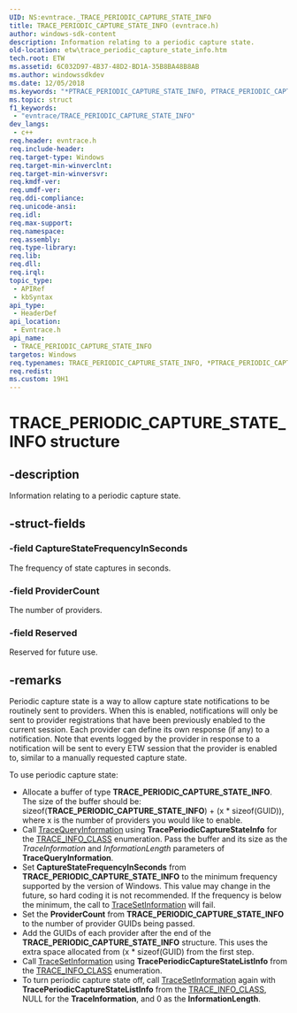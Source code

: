 ```yaml
---
UID: NS:evntrace._TRACE_PERIODIC_CAPTURE_STATE_INFO
title: TRACE_PERIODIC_CAPTURE_STATE_INFO (evntrace.h)
author: windows-sdk-content
description: Information relating to a periodic capture state.
old-location: etw\trace_periodic_capture_state_info.htm
tech.root: ETW
ms.assetid: 6C032D97-4B37-48D2-BD1A-35B8BA48B8AB
ms.author: windowssdkdev
ms.date: 12/05/2018
ms.keywords: "*PTRACE_PERIODIC_CAPTURE_STATE_INFO, PTRACE_PERIODIC_CAPTURE_STATE_INFO, PTRACE_PERIODIC_CAPTURE_STATE_INFO structure pointer [ETW], TRACE_PERIODIC_CAPTURE_STATE_INFO, TRACE_PERIODIC_CAPTURE_STATE_INFO structure [ETW], _TRACE_PERIODIC_CAPTURE_STATE_INFO, etw.trace_periodic_capture_state_info, evntrace/PTRACE_PERIODIC_CAPTURE_STATE_INFO, evntrace/TRACE_PERIODIC_CAPTURE_STATE_INFO"
ms.topic: struct
f1_keywords: 
 - "evntrace/TRACE_PERIODIC_CAPTURE_STATE_INFO"
dev_langs:
 - c++
req.header: evntrace.h
req.include-header: 
req.target-type: Windows
req.target-min-winverclnt: 
req.target-min-winversvr: 
req.kmdf-ver: 
req.umdf-ver: 
req.ddi-compliance: 
req.unicode-ansi: 
req.idl: 
req.max-support: 
req.namespace: 
req.assembly: 
req.type-library: 
req.lib: 
req.dll: 
req.irql: 
topic_type:
 - APIRef
 - kbSyntax
api_type:
 - HeaderDef
api_location:
 - Evntrace.h
api_name:
 - TRACE_PERIODIC_CAPTURE_STATE_INFO
targetos: Windows
req.typenames: TRACE_PERIODIC_CAPTURE_STATE_INFO, *PTRACE_PERIODIC_CAPTURE_STATE_INFO
req.redist: 
ms.custom: 19H1
---
```


# TRACE_PERIODIC_CAPTURE_STATE_INFO structure


## -description


Information relating to a periodic capture state.


## -struct-fields




### -field CaptureStateFrequencyInSeconds

The frequency of state captures in seconds. 


### -field ProviderCount

The number of providers.


### -field Reserved

Reserved for future use.


## -remarks



Periodic capture state is a way to allow capture state notifications to be routinely sent to providers. When this is enabled,  notifications will only be sent to provider registrations that have been previously enabled to the current session. Each provider can define its own response (if any) to a notification. Note that events logged by the provider in response to a notification will be sent to every ETW session that the provider is enabled to, similar to a manually requested capture state.

 To use periodic capture state:<ul>
<li>Allocate a buffer of type <b>TRACE_PERIODIC_CAPTURE_STATE_INFO</b>. The size of the buffer should be: sizeof(<b>TRACE_PERIODIC_CAPTURE_STATE_INFO</b>) + (x * sizeof(GUID)), where x is the number of providers you would like to enable.</li>
<li>Call <a href="https://docs.microsoft.com/windows/desktop/ETW/tracequeryinformation">TraceQueryInformation</a> using <b>TracePeriodicCaptureStateInfo</b> for the <a href="https://docs.microsoft.com/windows/desktop/ETW/trace-info-class">TRACE_INFO_CLASS</a> enumeration. Pass the buffer and its size as the <i>TraceInformation</i> and <i>InformationLength</i> parameters of <b>TraceQueryInformation</b>.</li>
<li>Set <b>CaptureStateFrequencyInSeconds</b> from <b>TRACE_PERIODIC_CAPTURE_STATE_INFO</b> to the minimum frequency supported by the version of Windows. This value may change in the future, so hard coding it is not recommended. If the frequency is below the minimum, the call to <a href="https://docs.microsoft.com/windows/desktop/ETW/tracesetinformation">TraceSetInformation</a> will fail. </li>
<li>Set the <b>ProviderCount</b> from  <b>TRACE_PERIODIC_CAPTURE_STATE_INFO</b> to the number of provider GUIDs being passed. </li>
<li>Add the GUIDs of each provider after the end of the <b>TRACE_PERIODIC_CAPTURE_STATE_INFO</b> structure. This uses the extra space allocated from (x * sizeof(GUID) from the first step.</li>
<li>Call <a href="https://docs.microsoft.com/windows/desktop/ETW/tracesetinformation">TraceSetInformation</a> using <b>TracePeriodicCaptureStateListInfo</b> from the <a href="https://docs.microsoft.com/windows/desktop/ETW/trace-info-class">TRACE_INFO_CLASS</a> enumeration. </li>
<li>To turn periodic capture state off, call <a href="https://docs.microsoft.com/windows/desktop/ETW/tracesetinformation">TraceSetInformation</a> again with <b>TracePeriodicCaptureStateListInfo</b> from the <a href="https://docs.microsoft.com/windows/desktop/ETW/trace-info-class">TRACE_INFO_CLASS</a>, NULL for the <b>TraceInformation</b>, and 0 as the <b>InformationLength</b>.</li>
</ul>




